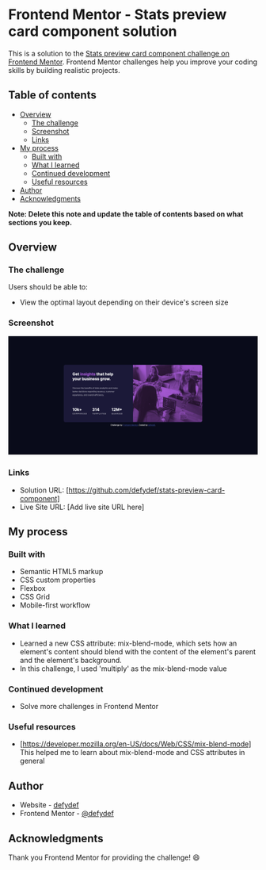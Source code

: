 # Frontend Mentor - Stats preview card component solution

This is a solution to the [Stats preview card component challenge on Frontend Mentor](https://www.frontendmentor.io/challenges/stats-preview-card-component-8JqbgoU62). Frontend Mentor challenges help you improve your coding skills by building realistic projects. 

## Table of contents

- [Overview](#overview)
  - [The challenge](#the-challenge)
  - [Screenshot](#screenshot)
  - [Links](#links)
- [My process](#my-process)
  - [Built with](#built-with)
  - [What I learned](#what-i-learned)
  - [Continued development](#continued-development)
  - [Useful resources](#useful-resources)
- [Author](#author)
- [Acknowledgments](#acknowledgments)

**Note: Delete this note and update the table of contents based on what sections you keep.**

## Overview

### The challenge

Users should be able to:

- View the optimal layout depending on their device's screen size

### Screenshot

![](./screenshot.png)

### Links

- Solution URL: [https://github.com/defydef/stats-preview-card-component]
- Live Site URL: [Add live site URL here]

## My process

### Built with

- Semantic HTML5 markup
- CSS custom properties
- Flexbox
- CSS Grid
- Mobile-first workflow

### What I learned

- Learned a new CSS attribute: mix-blend-mode, which sets how an element's content should blend with the content of the element's parent and the element's background.
- In this challenge, I used 'multiply' as the mix-blend-mode value 

### Continued development

- Solve more challenges in Frontend Mentor

### Useful resources

- [https://developer.mozilla.org/en-US/docs/Web/CSS/mix-blend-mode] This helped me to learn about mix-blend-mode and CSS attributes in general

## Author

- Website - [defydef](https://github.com/defydef/)
- Frontend Mentor - [@defydef](https://www.frontendmentor.io/profile/defydef)

## Acknowledgments

Thank you Frontend Mentor for providing the challenge! 😄